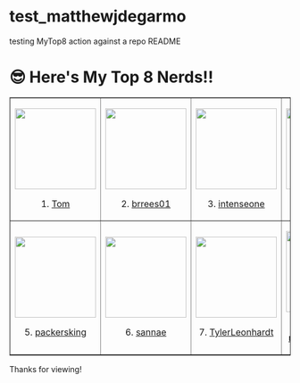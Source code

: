 # test_matthewjdegarmo
testing MyTop8 action against a repo README

# 😎 Here's My Top 8 Nerds!!
<!-- MYTOP8-LIST:START -->
<table style="border-collapse: collapse;" border="1"><tbody>
<td style=''><p><a href='https://twitter.com/myspacetom'><img style='display: block; margin-left: auto; margin-right: auto;' src='https://pbs.twimg.com/profile_images/1237550450/mstom_400x400.jpg' alt='' width='145' height='145' /></a></p><p style='text-align: center;'>1. <a href='https://twitter.com/myspacetom'>Tom</a></p></td>
<td style=''><p><a href='https://github.com/brrees01'><img style='display: block; margin-left: auto; margin-right: auto;' src='https://github.com/brrees01.png' alt='' width='145' height='145' /></a></p><p style='text-align: center;'>2. <a href='https://github.com/brrees01'>brrees01</a></p></td>
<td style=''><p><a href='https://github.com/intenseone'><img style='display: block; margin-left: auto; margin-right: auto;' src='https://github.com/intenseone.png' alt='' width='145' height='145' /></a></p><p style='text-align: center;'>3. <a href='https://github.com/intenseone'>intenseone</a></p></td>
<td style=''><p><a href='https://github.com/EdwardHanlon'><img style='display: block; margin-left: auto; margin-right: auto;' src='https://github.com/EdwardHanlon.png' alt='' width='145' height='145' /></a></p><p style='text-align: center;'>4. <a href='https://github.com/EdwardHanlon'>EdwardHanlon</a></p></td>
</tr><tr><td style=''><p><a href='https://github.com/packersking'><img style='display: block; margin-left: auto; margin-right: auto;' src='https://github.com/packersking.png' alt='' width='145' height='145' /></a></p><p style='text-align: center;'>5. <a href='https://github.com/packersking'>packersking</a></p></td>
<td style=''><p><a href='https://github.com/sannae'><img style='display: block; margin-left: auto; margin-right: auto;' src='https://github.com/sannae.png' alt='' width='145' height='145' /></a></p><p style='text-align: center;'>6. <a href='https://github.com/sannae'>sannae</a></p></td>
<td style=''><p><a href='https://github.com/TylerLeonhardt'><img style='display: block; margin-left: auto; margin-right: auto;' src='https://github.com/TylerLeonhardt.png' alt='' width='145' height='145' /></a></p><p style='text-align: center;'>7. <a href='https://github.com/TylerLeonhardt'>TylerLeonhardt</a></p></td>
<td style=''><p><a href='https://github.com/matthewjdegarmo'><img style='display: block; margin-left: auto; margin-right: auto;' src='https://github.com/matthewjdegarmo.png' alt='' width='145' height='145' /></a></p><p style='text-align: center;'>8. <a href='https://github.com/matthewjdegarmo'>matthewjdegarmo</a></p></td>
</tr></tbody></table>
<!-- MYTOP8-LIST:END -->





Thanks for viewing!




